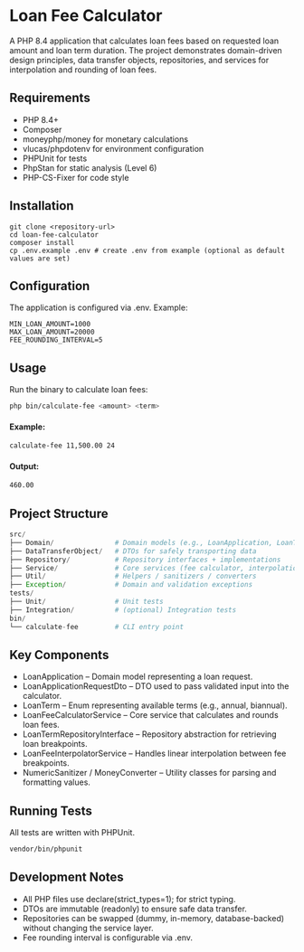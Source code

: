 # Loan Fee Calculator

A PHP 8.4 application that calculates loan fees based on requested loan amount and loan term duration.
The project demonstrates domain-driven design principles, data transfer objects, repositories, and services for interpolation and rounding of loan fees.

## Requirements
- PHP 8.4+
- Composer
- moneyphp/money for monetary calculations
- vlucas/phpdotenv for environment configuration
- PHPUnit for tests
- PhpStan for static analysis (Level 6)
- PHP-CS-Fixer for code style

## Installation
```
git clone <repository-url>
cd loan-fee-calculator
composer install
cp .env.example .env # create .env from example (optional as default values are set)
```
## Configuration

The application is configured via .env. Example:
```
MIN_LOAN_AMOUNT=1000
MAX_LOAN_AMOUNT=20000
FEE_ROUNDING_INTERVAL=5
```

## Usage
Run the binary to calculate loan fees:
```bash
php bin/calculate-fee <amount> <term>
```

#### Example:
```bash
calculate-fee 11,500.00 24
```

#### Output:
```bash
460.00
```

## Project Structure
```php
src/
├── Domain/               # Domain models (e.g., LoanApplication, LoanTerm)
├── DataTransferObject/   # DTOs for safely transporting data
├── Repository/           # Repository interfaces + implementations
├── Service/              # Core services (fee calculator, interpolation)
├── Util/                 # Helpers / sanitizers / converters
├── Exception/            # Domain and validation exceptions
tests/
├── Unit/                 # Unit tests
├── Integration/          # (optional) Integration tests
bin/
└── calculate-fee         # CLI entry point
```

## Key Components

- LoanApplication – Domain model representing a loan request.
- LoanApplicationRequestDto – DTO used to pass validated input into the calculator.
- LoanTerm – Enum representing available terms (e.g., annual, biannual).
- LoanFeeCalculatorService – Core service that calculates and rounds loan fees.
- LoanTermRepositoryInterface – Repository abstraction for retrieving loan breakpoints.
- LoanFeeInterpolatorService – Handles linear interpolation between fee breakpoints.
- NumericSanitizer / MoneyConverter – Utility classes for parsing and formatting values.

## Running Tests

All tests are written with PHPUnit.
```bash
vendor/bin/phpunit
```

## Development Notes
- All PHP files use declare(strict_types=1); for strict typing.
- DTOs are immutable (readonly) to ensure safe data transfer.
- Repositories can be swapped (dummy, in-memory, database-backed) without changing the service layer.
- Fee rounding interval is configurable via .env.